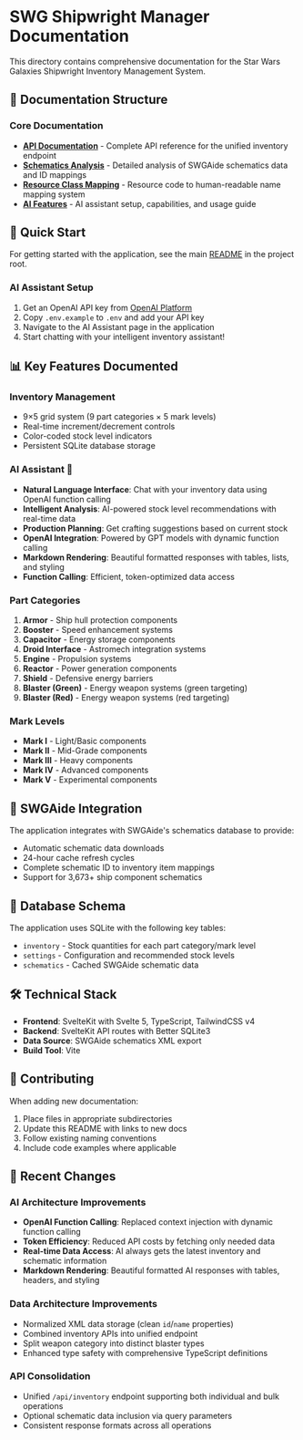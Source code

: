 # SWG Shipwright Manager Documentation

This directory contains comprehensive documentation for the Star Wars Galaxies Shipwright Inventory Management System.

## 📁 Documentation Structure

### Core Documentation

- **[API Documentation](./api-documentation.md)** - Complete API reference for the unified inventory endpoint
- **[Schematics Analysis](./schematics-analysis.md)** - Detailed analysis of SWGAide schematics data and ID mappings
- **[Resource Class Mapping](./resource-class-mapping.md)** - Resource code to human-readable name mapping system
- **[AI Features](./ai-features.md)** - AI assistant setup, capabilities, and usage guide

## 🚀 Quick Start

For getting started with the application, see the main [README](../README.md) in the project root.

### AI Assistant Setup

1. Get an OpenAI API key from [OpenAI Platform](https://platform.openai.com/api-keys)
2. Copy `.env.example` to `.env` and add your API key
3. Navigate to the AI Assistant page in the application
4. Start chatting with your intelligent inventory assistant!

## 📊 Key Features Documented

### Inventory Management

- 9×5 grid system (9 part categories × 5 mark levels)
- Real-time increment/decrement controls
- Color-coded stock level indicators
- Persistent SQLite database storage

### AI Assistant 🤖

- **Natural Language Interface**: Chat with your inventory data using OpenAI function calling
- **Intelligent Analysis**: AI-powered stock level recommendations with real-time data
- **Production Planning**: Get crafting suggestions based on current stock
- **OpenAI Integration**: Powered by GPT models with dynamic function calling
- **Markdown Rendering**: Beautiful formatted responses with tables, lists, and styling
- **Function Calling**: Efficient, token-optimized data access

### Part Categories

1. **Armor** - Ship hull protection components
2. **Booster** - Speed enhancement systems
3. **Capacitor** - Energy storage components
4. **Droid Interface** - Astromech integration systems
5. **Engine** - Propulsion systems
6. **Reactor** - Power generation components
7. **Shield** - Defensive energy barriers
8. **Blaster (Green)** - Energy weapon systems (green targeting)
9. **Blaster (Red)** - Energy weapon systems (red targeting)

### Mark Levels

- **Mark I** - Light/Basic components
- **Mark II** - Mid-Grade components
- **Mark III** - Heavy components
- **Mark IV** - Advanced components
- **Mark V** - Experimental components

## 🔗 SWGAide Integration

The application integrates with SWGAide's schematics database to provide:

- Automatic schematic data downloads
- 24-hour cache refresh cycles
- Complete schematic ID to inventory item mappings
- Support for 3,673+ ship component schematics

## 💾 Database Schema

The application uses SQLite with the following key tables:

- `inventory` - Stock quantities for each part category/mark level
- `settings` - Configuration and recommended stock levels
- `schematics` - Cached SWGAide schematic data

## 🛠 Technical Stack

- **Frontend**: SvelteKit with Svelte 5, TypeScript, TailwindCSS v4
- **Backend**: SvelteKit API routes with Better SQLite3
- **Data Source**: SWGAide schematics XML export
- **Build Tool**: Vite

## 📝 Contributing

When adding new documentation:

1. Place files in appropriate subdirectories
2. Update this README with links to new docs
3. Follow existing naming conventions
4. Include code examples where applicable

## 🔄 Recent Changes

### AI Architecture Improvements

- **OpenAI Function Calling**: Replaced context injection with dynamic function calling
- **Token Efficiency**: Reduced API costs by fetching only needed data
- **Real-time Data Access**: AI always gets the latest inventory and schematic information
- **Markdown Rendering**: Beautiful formatted AI responses with tables, headers, and styling

### Data Architecture Improvements

- Normalized XML data storage (clean `id`/`name` properties)
- Combined inventory APIs into unified endpoint
- Split weapon category into distinct blaster types
- Enhanced type safety with comprehensive TypeScript definitions

### API Consolidation

- Unified `/api/inventory` endpoint supporting both individual and bulk operations
- Optional schematic data inclusion via query parameters
- Consistent response formats across all operations
